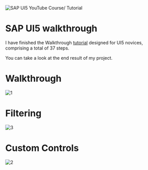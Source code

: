 ![SAP UI5 YouTube Course/ Tutorial](https://user-images.githubusercontent.com/19891236/95460237-996b5c00-096c-11eb-9417-b15a384e098c.png)

# SAP UI5 walkthrough

I have finished the Walkthrough [tutorial](https://sapui5.hana.ondemand.com/#/topic/3da5f4be63264db99f2e5b04c5e853db) designed for UI5 novices, comprising a total of 37 steps. 

You can take a look at the end result of my project.

# Walkthrough
![1](https://user-images.githubusercontent.com/131194920/235455957-a9f27d5c-6486-4da9-a6bf-f88de9567246.png)

# Filtering
![3](https://user-images.githubusercontent.com/131194920/235456051-9d2c3f73-be36-4c1a-aacb-f1a5468119e9.png)

# Custom Controls
![2](https://user-images.githubusercontent.com/131194920/235456836-3a33087c-2f66-4d1b-ac9e-9077f28b934a.png)
